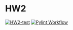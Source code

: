 # HW2

[![HW2-test](https://github.com/SE-H-W/HW2/actions/workflows/pytest.yml/badge.svg)](https://github.com/SE-H-W/HW2/actions/workflows/pytest.yml)
[![Pylint Workflow](https://github.com/SE-H-W/HW2/actions/workflows/lint.yml/badge.svg)](https://github.com/SE-H-W/HW2/actions/workflows/lint.yml)
